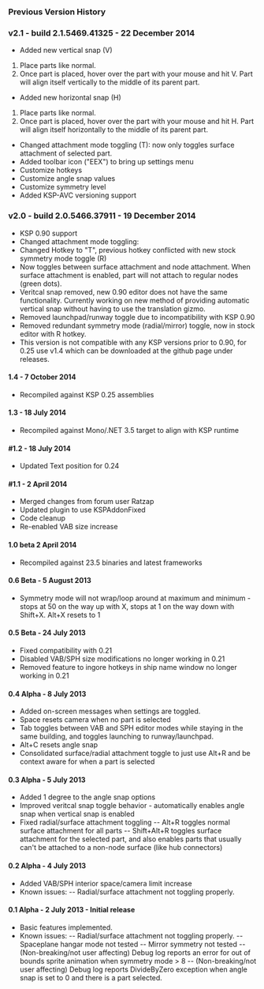 ﻿### Previous Version History

### v2.1 - build 2.1.5469.41325 - 22 December 2014
* Added new vertical snap (V)
 1. Place parts like normal.
 2. Once part is placed, hover over the part with your mouse and hit V. Part will align itself vertically to the middle of its parent part.
* Added new horizontal snap (H)
 1. Place parts like normal.
 2. Once part is placed, hover over the part with your mouse and hit H. Part will align itself horizontally to the middle of its parent part.
* Changed attachment mode toggling (T): now only toggles surface attachment of selected part.
* Added toolbar icon ("EEX") to bring up settings menu
 * Customize hotkeys
 * Customize angle snap values
 * Customize symmetry level
* Added KSP-AVC versioning support

### v2.0 - build 2.0.5466.37911 - 19 December 2014
* KSP 0.90 support
* Changed attachment mode toggling:
 * Changed Hotkey to "T", previous hotkey conflicted with new stock symmetry mode toggle (R)
 * Now toggles between surface attachment and node attachment. When surface attachment is enabled, part will not attach to regular nodes (green dots).
* Veritcal snap removed, new 0.90 editor does not have the same functionality. Currently working on new method of providing automatic vertical snap without having to use the translation gizmo.
* Removed launchpad/runway toggle due to incompatibility with KSP 0.90
* Removed redundant symmetry mode (radial/mirror) toggle, now in stock editor with R hotkey.
* This version is not compatible with any KSP versions prior to 0.90, for 0.25 use v1.4 which can be downloaded at the github page under releases.

#### 1.4 - 7 October 2014
  *   Recompiled against KSP 0.25 assemblies

#### 1.3 - 18 July 2014
  *   Recompiled against Mono/.NET 3.5 target to align with KSP runtime

#### #1.2 - 18 July 2014
*   Updated Text position for 0.24

#### #1.1 - 2 April 2014
*   Merged changes from forum user Ratzap
*   Updated plugin to use KSPAddonFixed
*   Code cleanup
*   Re-enabled VAB size increase

#### 1.0 beta 2 April 2014
*   Recompiled against 23.5 binaries and latest frameworks

#### 0.6 Beta - 5 August 2013
*   Symmetry mode will not wrap/loop around at maximum and minimum - stops at 50 on the way up with X, stops at 1 on the way down with Shift+X. Alt+X resets to 1

#### 0.5 Beta - 24 July 2013
*   Fixed compatibility with 0.21
*   Disabled VAB/SPH size modifications no longer working in 0.21
*   Removed feature to ingore hotkeys in ship name window no longer working in 0.21

#### 0.4 Alpha - 8 July 2013
*   Added on-screen messages when settings are toggled.
*   Space resets camera when no part is selected
*   Tab toggles between VAB and SPH editor modes while staying in the same building, and toggles launching to runway/launchpad.
*   Alt+C resets angle snap
*   Consolidated surface/radial attachment toggle to just use Alt+R and be context aware for when a part is selected

#### 0.3 Alpha - 5 July 2013
*   Added 1 degree to the angle snap options
*   Improved veritcal snap toggle behavior - automatically enables angle snap when vertical snap is enabled
*   Fixed radial/surface attachment toggling
-- Alt+R toggles normal surface attachment for all parts
-- Shift+Alt+R toggles surface attachment for the selected part, and also enables parts that usually can't be attached to a non-node surface (like hub connectors)

#### 0.2 Alpha - 4 July 2013
*   Added VAB/SPH interior space/camera limit increase
*   Known issues:
-- Radial/surface attachment not toggling properly.

#### 0.1 Alpha - 2 July 2013 - Initial release
*   Basic features implemented.
*   Known issues:
-- Radial/surface attachment not toggling properly.
-- Spaceplane hangar mode not tested
-- Mirror symmetry not tested
-- (Non-breaking/not user affecting) Debug log reports an error for out of bounds sprite animation when symmetry mode > 8
-- (Non-breaking/not user affecting) Debug log reports DivideByZero exception when angle snap is set to 0 and there is a part selected.
